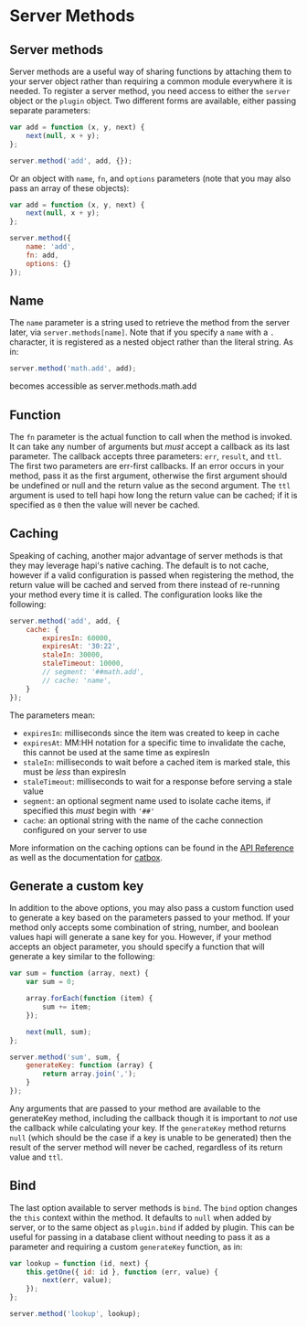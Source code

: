 # Server Methods
## Server methods

Server methods are a useful way of sharing functions by attaching them to your server object rather than requiring a common module everywhere it is needed. To register a server method, you need access to either the `server` object or the `plugin` object. Two different forms are available, either passing separate parameters:

```javascript
var add = function (x, y, next) {
    next(null, x + y);
};

server.method('add', add, {});
```

Or an object with `name`, `fn`, and `options` parameters (note that you may also pass an array of these objects):

```javascript
var add = function (x, y, next) {
    next(null, x + y);
};

server.method({
    name: 'add',
    fn: add,
    options: {}
});
```

## Name

The `name` parameter is a string used to retrieve the method from the server later, via `server.methods[name]`. Note that if you specify a `name` with a `.` character, it is registered as a nested object rather than the literal string. As in:

```javascript
server.method('math.add', add);
```

becomes accessible as server.methods.math.add

## Function

The `fn` parameter is the actual function to call when the method is invoked. It can take any number of arguments but *must* accept a callback as its last parameter. The callback accepts three parameters: `err`, `result`, and `ttl`. The first two parameters are err-first callbacks. If an error occurs in your method, pass it as the first argument, otherwise the first argument should be undefined or null and the return value as the second argument. The `ttl` argument is used to tell hapi how long the return value can be cached; if it is specified as `0` then the value will never be cached.

## Caching

Speaking of caching, another major advantage of server methods is that they may leverage hapi's native caching. The default is to not cache, however if a valid configuration is passed when registering the method, the return value will be cached and served from there instead of re-running your method every time it is called. The configuration looks like the following:

```javascript
server.method('add', add, {
    cache: {
        expiresIn: 60000,
        expiresAt: '30:22',
        staleIn: 30000,
        staleTimeout: 10000,
        // segment: '##math.add',
        // cache: 'name',
    }
});
```

The parameters mean:

* `expiresIn`: milliseconds since the item was created to keep in cache
* `expiresAt`: MM:HH notation for a specific time to invalidate the cache, this cannot be used at the same time as expiresIn
* `staleIn`: milliseconds to wait before a cached item is marked stale, this must be *less* than expiresIn
* `staleTimeout`: milliseconds to wait for a response before serving a stale value
* `segment`: an optional segment name used to isolate cache items, if specified this *must* begin with `'##'`
* `cache`: an optional string with the name of the cache connection configured on your server to use

More information on the caching options can be found in the [API Reference](/api#servermethodmethod) as well as the documentation for [catbox](https://github.com/hapijs/catbox#policy).

## Generate a custom key

In addition to the above options, you may also pass a custom function used to generate a key based on the parameters passed to your method. If your method only accepts some combination of string, number, and boolean values hapi will generate a sane key for you. However, if your method accepts an object parameter, you should specify a function that will generate a key similar to the following:

```javascript
var sum = function (array, next) {
    var sum = 0;

    array.forEach(function (item) {
        sum += item;
    });

    next(null, sum);
};

server.method('sum', sum, {
    generateKey: function (array) {
        return array.join(',');
    }
});
```

Any arguments that are passed to your method are available to the generateKey method, including the callback though it is important to *not* use the callback while calculating your key. If the `generateKey` method returns `null` (which should be the case if a key is unable to be generated) then the result of the server method will never be cached, regardless of its return value and `ttl`.

## Bind

The last option available to server methods is `bind`. The `bind` option changes the `this` context within the method. It defaults to `null` when added by server, or to the same object as `plugin.bind` if added by plugin. This can be useful for passing in a database client without needing to pass it as a parameter and requiring a custom `generateKey` function, as in:

```javascript
var lookup = function (id, next) {
    this.getOne({ id: id }, function (err, value) {
        next(err, value);
    });
};

server.method('lookup', lookup);
```
